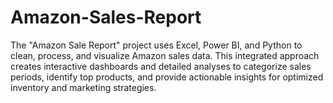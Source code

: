 # Amazon-Sales-Report
The "Amazon Sale Report" project uses Excel, Power BI, and Python to clean, process, and visualize Amazon sales data. This integrated approach creates interactive dashboards and detailed analyses to categorize sales periods, identify top products, and provide actionable insights for optimized inventory and marketing strategies.
